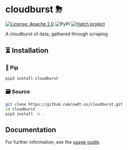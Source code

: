 # cloudburst ⛈
[![License: Apache 2.0](https://img.shields.io/badge/License-Apache%202.0-yellow.svg)](https://opensource.org/licenses/MIT)
![PyPI](https://img.shields.io/pypi/v/cloudburst)
[![Hatch project](https://img.shields.io/badge/%F0%9F%A5%9A-Hatch-4051b5.svg)](https://github.com/pypa/hatch)

A cloudburst of data, gathered through scraping 


## ⏳ Installation
### 🐍 Pip
```bash
pip3 install cloudburst
```

### 🗃 Source
```bash
git clone https://github.com/cwdt-us/cloudburst.git
cd cloudburst
pip3 install -e .
```

## Documentation 
For further information, see the [usage guide](https://docs.cwdt.us/cloudburst/).
